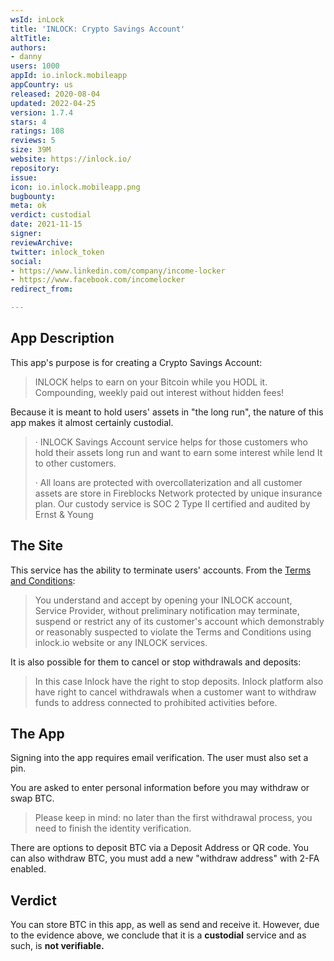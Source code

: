 ```yaml
---
wsId: inLock
title: 'INLOCK: Crypto Savings Account'
altTitle: 
authors:
- danny
users: 1000
appId: io.inlock.mobileapp
appCountry: us
released: 2020-08-04
updated: 2022-04-25
version: 1.7.4
stars: 4
ratings: 108
reviews: 5
size: 39M
website: https://inlock.io/
repository: 
issue: 
icon: io.inlock.mobileapp.png
bugbounty: 
meta: ok
verdict: custodial
date: 2021-11-15
signer: 
reviewArchive: 
twitter: inlock_token
social:
- https://www.linkedin.com/company/income-locker
- https://www.facebook.com/incomelocker
redirect_from: 

---
```


## App Description

This app's purpose is for creating a Crypto Savings Account:

> INLOCK helps to earn on your Bitcoin while you HODL it. Compounding, weekly paid out interest without hidden fees!

Because it is meant to hold users' assets in "the long run", the nature of this app makes it almost certainly custodial.

> · INLOCK Savings Account service helps for those customers who hold their assets long run and want to earn some interest while lend It to other customers.
>
> · All loans are protected with overcollaterization and all customer assets are store in Fireblocks Network protected by unique insurance plan. Our custody service is SOC 2 Type II certified and audited by Ernst & Young

## The Site


This service has the ability to terminate users' accounts. From the [Terms and Conditions](https://inlock.io/tos):

> You understand and accept by opening your INLOCK account, Service Provider, without preliminary notification may terminate, suspend or restrict any of its customer's account which demonstrably or reasonably suspected to violate the Terms and Conditions using inlock.io website or any INLOCK services.

It is also possible for them to cancel or stop withdrawals and deposits:

> In this case Inlock have the right to stop deposits. Inlock platform also have right to cancel withdrawals when a customer want to withdraw funds to address connected to prohibited activities before.

## The App

Signing into the app requires email verification. The user must also set a pin.

You are asked to enter personal information before you may withdraw or swap BTC.

> Please keep in mind: no later than the first withdrawal process, you need to finish the identity verification.

There are options to deposit BTC via a Deposit Address or QR code. You can also withdraw BTC, you must add a new "withdraw address" with 2-FA enabled.

## Verdict

You can store BTC in this app, as well as send and receive it. However, due to the evidence above, we conclude that it is a **custodial** service and as such, is **not verifiable.**
